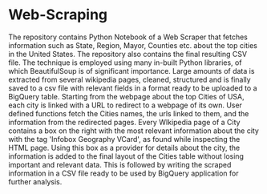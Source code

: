 # Web-Scraping
The repository contains Python Notebook of a Web Scraper that fetches information such as State, Region, Mayor, Counties etc. about the top cities in the United States. The repository also contains the final resulting CSV file. The technique is employed using many in-built Python libraries, of which BeautifulSoup is of significant importance. Large amounts of data is extracted from several wikipedia pages, cleaned, structured and is finally saved to a csv file with relevant fields in a format ready to be uploaded to a BigQuery table.
Starting from the webpage about the top Cities of USA, each city is linked with a URL to redirect to a webpage of its own. User defined functions fetch the Cities names, the urls linked to them, and the information from the redirected pages. Every WIkipedia page of a City contains a box on the right with the most relevant information about the city with the tag 'Infobox Geography VCard', as found while inspecting the HTML page. Using this box as a provider for details about the city, the information is added to the final layout of the Cities table without losing important and relevant data. This is followed by writing the scraped information in a CSV file ready to be used by BigQuery application for further analysis.
